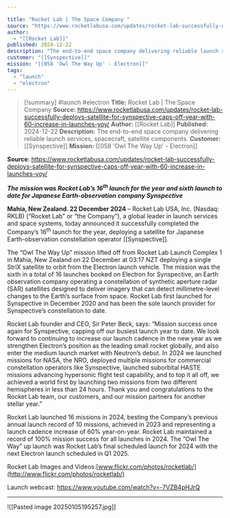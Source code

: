 ```yaml
---

title: "Rocket Lab | The Space Company "
source: "https://www.rocketlabusa.com/updates/rocket-lab-successfully-deploys-satellite-for-synspective-caps-off-year-with-60-increase-in-launches-yoy/"
author:
  - "[[Rocket Lab]]"
published: 2024-12-22
description: "The end-to-end space company delivering reliable launch services, spacecraft, satellite components."
customer: "[[Synspective]]"
mission: "[[058 'Owl The Way Up' - Electron]]"
tags:
  - "launch"
  - "electron"
---
```

>[!summary]
#launch #electron
**Title:** Rocket Lab | The Space Company 
**Source:** https://www.rocketlabusa.com/updates/rocket-lab-successfully-deploys-satellite-for-synspective-caps-off-year-with-60-increase-in-launches-yoy/
**Author:** [[Rocket Lab]]
**Published:** 2024-12-22
**Description:** The end-to-end space company delivering reliable launch services, spacecraft, satellite components.
**Customer:** [[Synspective]]
**Mission:** [[058 'Owl The Way Up' - Electron]]

**Source**: https://www.rocketlabusa.com/updates/rocket-lab-successfully-deploys-satellite-for-synspective-caps-off-year-with-60-increase-in-launches-yoy/

***The mission was Rocket Lab’s 16<sup>th</sup> launch for the year and sixth launch to date for Japanese Earth-observation company Synspective***

**Mahia, New Zealand. 22 December 2024** – Rocket Lab USA, Inc. (Nasdaq: RKLB) (“Rocket Lab” or “the Company”), a global leader in launch services and space systems, today announced it successfully completed the Company’s 16<sup>th</sup> launch for the year, deploying a satellite for Japanese Earth-observation constellation operator [[Synspective]].

The “Owl The Way Up” mission lifted off from Rocket Lab Launch Complex 1 in Mahia, New Zealand on 22 December at 03:17 NZT deploying a single StriX satellite to orbit from the Electron launch vehicle. The mission was the sixth in a total of 16 launches booked on Electron for Synspective, an Earth observation company operating a constellation of synthetic aperture radar (SAR) satellites designed to deliver imagery that can detect millimetre-level changes to the Earth’s surface from space. Rocket Lab first launched for Synspective in December 2020 and has been the sole launch provider for Synspective’s constellation to date.

Rocket Lab founder and CEO, Sir Peter Beck, says: “Mission success once again for Synspective, capping off our busiest launch year to date. We look forward to continuing to increase our launch cadence in the new year as we strengthen Electron’s position as the leading small rocket globally, and also enter the medium launch market with Neutron’s debut. In 2024 we launched missions for NASA, the NRO, deployed multiple missions for commercial constellation operators like Synspective, launched suborbital HASTE missions advancing hypersonic flight test capability, and to top it all off, we achieved a world first by launching two missions from two different hemispheres in less than 24 hours. Thank you and congratulations to the Rocket Lab team, our customers, and our mission partners for another stellar year.”

Rocket Lab launched 16 missions in 2024, besting the Company’s previous annual launch record of 10 missions, achieved in 2023 and representing a launch cadence increase of 60% year-on-year. Rocket Lab maintained a record of 100% mission success for all launches in 2024. The “Owl The Way” up launch was Rocket Lab’s final scheduled launch for 2024 with the next Electron launch scheduled in Q1 2025.

Rocket Lab Images and Videos:[www.flickr.com/photos/rocketlab/](http://www.flickr.com/photos/rocketlab/)

Launch webcast: https://www.youtube.com/watch?v=-7VZB4pHJrQ

---


![[Pasted image 20250105195257.jpg]]